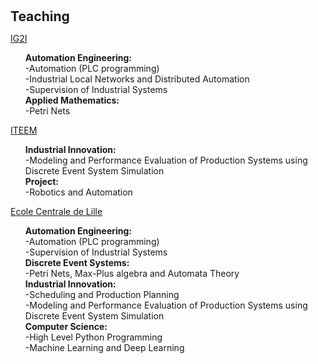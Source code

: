 <h1 id="teaching"></h1>

<h2 style="margin: 30px 0px 10px;">Teaching</h2>

<p><a href="https://ig2i.centralelille.fr">IG2I</a><p/>
<ul>
  <b> Automation Engineering: </b><br>
  -Automation (PLC programming) <br>
  -Industrial Local Networks and Distributed Automation<br>
  -Supervision of Industrial Systems<br>
  <b> Applied Mathematics: </b><br>
  -Petri Nets <br>
</ul>

<p><a href="https://iteem.centralelille.fr">ITEEM</a><p/>
<ul>
  <b> Industrial Innovation: </b><br>
  -Modeling and Performance Evaluation of Production Systems using Discrete Event System Simulation<br>
  <b> Project: </b><br>
  -Robotics and Automation<br>
</ul>

<p><a href="https://ecole.centralelille.fr">Ecole Centrale de Lille</a><p/>
<ul>
  <b> Automation Engineering: </b><br>
  -Automation (PLC programming) <br>
  -Supervision of Industrial Systems<br>
  <b> Discrete Event Systems: </b><br>
  -Petri Nets, Max-Plus algebra and Automata Theory<br>
  <b> Industrial Innovation: </b><br>
  -Scheduling and Production Planning<br>
  -Modeling and Performance Evaluation of Production Systems using Discrete Event System Simulation<br>
  <b> Computer Science: </b><br>
  -High Level Python Programming<br>
  -Machine Learning and Deep Learning<br>
</ul>
